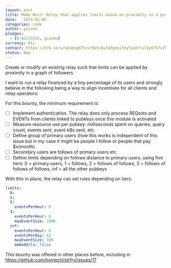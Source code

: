 ```yaml
---
layout: post
title: Make Nostr Relay that applies limits based on proximity to a group of accounts
date:   2023-02-05
categories: code
author: giszmo
pledges:
  - [0.02172215, giszmo]
currency: btc
contact: https://brb.io/u/npub1gm7tuvr9atc6u7q3gevjfeyfyvmrlul4y67k7u7hcxztz67ceexs078rf6
status: New
---
```


Create or modify an existing relay such that limits can be applied by proximity in a
graph of followers.

I want to run a relay financed by a tiny percentage of its users and strongly believe
in the following being a way to align incentives for all clients and relay operators:

For this bounty, the minimum requirement is:

- [ ] Implement authentication. The relay does only process REQests and EVENTs from clients linked to pubkeys once this module is activated
- [ ] Measure resource use per pubkey: milliseconds spent on queries, query count, events sent, event kBs sent, etc.
- [ ] Define group of primary users (how this works is independent of this issue but in my case it might be people I follow or people that pay $x/month).
- [ ] Secondary users are follows of primary users etc.
- [ ] Define limits depending on follows distance to primary users, using five tiers: 0 = primary users, 1 = follows, 2 = follows of follows, 3 = follows of follows of follows, inf = all the other pubkeys

With this in place, the relay can set rules depending on tiers:

```yaml
limits:
  0:
  1:
  2:
    eventsPerHour: 8
  3:
    eventsPerHour: 8
    maxEventSize: 1000
  inf:
    eventsPerHour: 8
    eventsPerDay: 12
    maxEventSize: 300
    embedUrls: false
```

This bounty was offered in other places before, including in https://github.com/hoytech/strfry/issues/17

